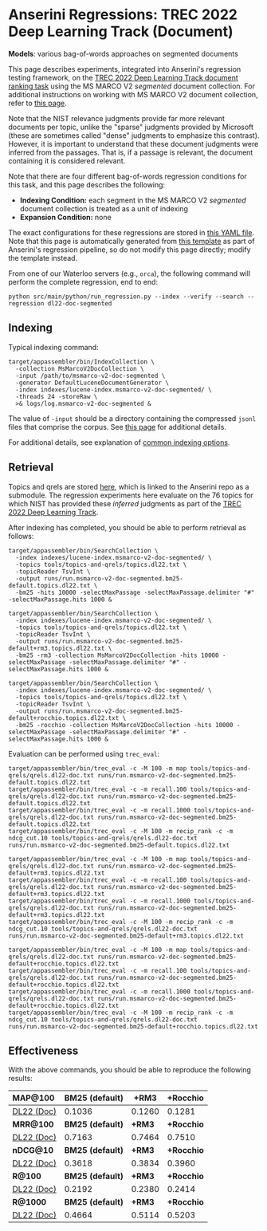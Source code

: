 # Anserini Regressions: TREC 2022 Deep Learning Track (Document)

**Models**: various bag-of-words approaches on segmented documents

This page describes experiments, integrated into Anserini's regression testing framework, on the [TREC 2022 Deep Learning Track document ranking task](https://trec.nist.gov/data/deep2022.html) using the MS MARCO V2 _segmented_ document collection.
For additional instructions on working with MS MARCO V2 document collection, refer to [this page](../../docs/experiments-msmarco-v2.md).

Note that the NIST relevance judgments provide far more relevant documents per topic, unlike the "sparse" judgments provided by Microsoft (these are sometimes called "dense" judgments to emphasize this contrast).
However, it is important to understand that these document judgments were inferred from the passages.
That is, if a passage is relevant, the document containing it is considered relevant.

Note that there are four different bag-of-words regression conditions for this task, and this page describes the following:

+ **Indexing Condition:** each segment in the MS MARCO V2 _segmented_ document collection is treated as a unit of indexing
+ **Expansion Condition:** none

The exact configurations for these regressions are stored in [this YAML file](../../src/main/resources/regression/dl22-doc-segmented.yaml).
Note that this page is automatically generated from [this template](../../src/main/resources/docgen/templates/dl22-doc-segmented.template) as part of Anserini's regression pipeline, so do not modify this page directly; modify the template instead.

From one of our Waterloo servers (e.g., `orca`), the following command will perform the complete regression, end to end:

```
python src/main/python/run_regression.py --index --verify --search --regression dl22-doc-segmented
```

## Indexing

Typical indexing command:

```
target/appassembler/bin/IndexCollection \
  -collection MsMarcoV2DocCollection \
  -input /path/to/msmarco-v2-doc-segmented \
  -generator DefaultLuceneDocumentGenerator \
  -index indexes/lucene-index.msmarco-v2-doc-segmented/ \
  -threads 24 -storeRaw \
  >& logs/log.msmarco-v2-doc-segmented &
```

The value of `-input` should be a directory containing the compressed `jsonl` files that comprise the corpus.
See [this page](../../docs/experiments-msmarco-v2.md) for additional details.

For additional details, see explanation of [common indexing options](../../docs/common-indexing-options.md).

## Retrieval

Topics and qrels are stored [here](https://github.com/castorini/anserini-tools/tree/master/topics-and-qrels), which is linked to the Anserini repo as a submodule.
The regression experiments here evaluate on the 76 topics for which NIST has provided these _inferred_ judgments as part of the [TREC 2022 Deep Learning Track](https://trec.nist.gov/data/deep2022.html).

After indexing has completed, you should be able to perform retrieval as follows:

```
target/appassembler/bin/SearchCollection \
  -index indexes/lucene-index.msmarco-v2-doc-segmented/ \
  -topics tools/topics-and-qrels/topics.dl22.txt \
  -topicReader TsvInt \
  -output runs/run.msmarco-v2-doc-segmented.bm25-default.topics.dl22.txt \
  -bm25 -hits 10000 -selectMaxPassage -selectMaxPassage.delimiter "#" -selectMaxPassage.hits 1000 &

target/appassembler/bin/SearchCollection \
  -index indexes/lucene-index.msmarco-v2-doc-segmented/ \
  -topics tools/topics-and-qrels/topics.dl22.txt \
  -topicReader TsvInt \
  -output runs/run.msmarco-v2-doc-segmented.bm25-default+rm3.topics.dl22.txt \
  -bm25 -rm3 -collection MsMarcoV2DocCollection -hits 10000 -selectMaxPassage -selectMaxPassage.delimiter "#" -selectMaxPassage.hits 1000 &

target/appassembler/bin/SearchCollection \
  -index indexes/lucene-index.msmarco-v2-doc-segmented/ \
  -topics tools/topics-and-qrels/topics.dl22.txt \
  -topicReader TsvInt \
  -output runs/run.msmarco-v2-doc-segmented.bm25-default+rocchio.topics.dl22.txt \
  -bm25 -rocchio -collection MsMarcoV2DocCollection -hits 10000 -selectMaxPassage -selectMaxPassage.delimiter "#" -selectMaxPassage.hits 1000 &
```

Evaluation can be performed using `trec_eval`:

```
target/appassembler/bin/trec_eval -c -M 100 -m map tools/topics-and-qrels/qrels.dl22-doc.txt runs/run.msmarco-v2-doc-segmented.bm25-default.topics.dl22.txt
target/appassembler/bin/trec_eval -c -m recall.100 tools/topics-and-qrels/qrels.dl22-doc.txt runs/run.msmarco-v2-doc-segmented.bm25-default.topics.dl22.txt
target/appassembler/bin/trec_eval -c -m recall.1000 tools/topics-and-qrels/qrels.dl22-doc.txt runs/run.msmarco-v2-doc-segmented.bm25-default.topics.dl22.txt
target/appassembler/bin/trec_eval -c -M 100 -m recip_rank -c -m ndcg_cut.10 tools/topics-and-qrels/qrels.dl22-doc.txt runs/run.msmarco-v2-doc-segmented.bm25-default.topics.dl22.txt

target/appassembler/bin/trec_eval -c -M 100 -m map tools/topics-and-qrels/qrels.dl22-doc.txt runs/run.msmarco-v2-doc-segmented.bm25-default+rm3.topics.dl22.txt
target/appassembler/bin/trec_eval -c -m recall.100 tools/topics-and-qrels/qrels.dl22-doc.txt runs/run.msmarco-v2-doc-segmented.bm25-default+rm3.topics.dl22.txt
target/appassembler/bin/trec_eval -c -m recall.1000 tools/topics-and-qrels/qrels.dl22-doc.txt runs/run.msmarco-v2-doc-segmented.bm25-default+rm3.topics.dl22.txt
target/appassembler/bin/trec_eval -c -M 100 -m recip_rank -c -m ndcg_cut.10 tools/topics-and-qrels/qrels.dl22-doc.txt runs/run.msmarco-v2-doc-segmented.bm25-default+rm3.topics.dl22.txt

target/appassembler/bin/trec_eval -c -M 100 -m map tools/topics-and-qrels/qrels.dl22-doc.txt runs/run.msmarco-v2-doc-segmented.bm25-default+rocchio.topics.dl22.txt
target/appassembler/bin/trec_eval -c -m recall.100 tools/topics-and-qrels/qrels.dl22-doc.txt runs/run.msmarco-v2-doc-segmented.bm25-default+rocchio.topics.dl22.txt
target/appassembler/bin/trec_eval -c -m recall.1000 tools/topics-and-qrels/qrels.dl22-doc.txt runs/run.msmarco-v2-doc-segmented.bm25-default+rocchio.topics.dl22.txt
target/appassembler/bin/trec_eval -c -M 100 -m recip_rank -c -m ndcg_cut.10 tools/topics-and-qrels/qrels.dl22-doc.txt runs/run.msmarco-v2-doc-segmented.bm25-default+rocchio.topics.dl22.txt
```

## Effectiveness

With the above commands, you should be able to reproduce the following results:

| **MAP@100**                                                                                                  | **BM25 (default)**| **+RM3**  | **+Rocchio**|
|:-------------------------------------------------------------------------------------------------------------|-----------|-----------|-----------|
| [DL22 (Doc)](https://microsoft.github.io/msmarco/TREC-Deep-Learning)                                         | 0.1036    | 0.1260    | 0.1281    |
| **MRR@100**                                                                                                  | **BM25 (default)**| **+RM3**  | **+Rocchio**|
| [DL22 (Doc)](https://microsoft.github.io/msmarco/TREC-Deep-Learning)                                         | 0.7163    | 0.7464    | 0.7510    |
| **nDCG@10**                                                                                                  | **BM25 (default)**| **+RM3**  | **+Rocchio**|
| [DL22 (Doc)](https://microsoft.github.io/msmarco/TREC-Deep-Learning)                                         | 0.3618    | 0.3834    | 0.3960    |
| **R@100**                                                                                                    | **BM25 (default)**| **+RM3**  | **+Rocchio**|
| [DL22 (Doc)](https://microsoft.github.io/msmarco/TREC-Deep-Learning)                                         | 0.2192    | 0.2380    | 0.2414    |
| **R@1000**                                                                                                   | **BM25 (default)**| **+RM3**  | **+Rocchio**|
| [DL22 (Doc)](https://microsoft.github.io/msmarco/TREC-Deep-Learning)                                         | 0.4664    | 0.5114    | 0.5203    |
